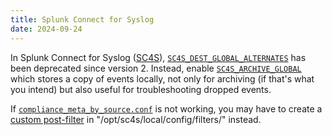 ```yaml
---
title: Splunk Connect for Syslog
date: 2024-09-24
---
```


In Splunk Connect for Syslog ([SC4S](https://splunk.github.io/splunk-connect-for-syslog/main/)), [`SC4S_DEST_GLOBAL_ALTERNATES`](https://splunk.github.io/splunk-connect-for-syslog/1.110.1/configuration/#configuration-of-alternate-destinations) has been deprecated since version 2. Instead, enable [`SC4S_ARCHIVE_GLOBAL`](https://splunk.github.io/splunk-connect-for-syslog/3.30.1/configuration/#archive-file-configuration) which stores a copy of events locally, not only for archiving (if that's what you intend) but also useful for troubleshooting dropped events.

If [`compliance_meta_by_source.conf`](https://splunk.github.io/splunk-connect-for-syslog/3.30.1/configuration/#override-index-or-metadata-based-on-host-ip-or-subnet-compliance-overrides) is not working, you may have to create a [custom post-filter](https://splunk.github.io/splunk-connect-for-syslog/3.30.1/create-parser/#create-a-parser_1) in "/opt/sc4s/local/config/filters/" instead.
